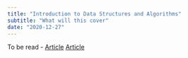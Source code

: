```yaml
---
title: "Introduction to Data Structures and Algorithms"
subtitle: "What will this cover"
date: "2020-12-27"
---
```


To be read - [Article](https://chain.link/education/defi)
[Article](https://chain.link/education-hub/defi-2-0)


